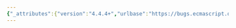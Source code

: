 ```yaml
---
{"_attributes":{"version":"4.4.4+","urlbase":"https://bugs.ecmascript.org/","maintainer":"dherman@mozilla.com"},"bug":{"bug_id":3658,"creation_ts":"2015-01-23 15:27:00 -0800","short_desc":"23.2.1.1 Set: Remove step 8","delta_ts":"2015-02-02 18:39:04 -0800","product":"Draft for 6th Edition","component":"technical issue","version":"Rev 31: January 15, 2015 Draft","rep_platform":"All","op_sys":"All","bug_status":"RESOLVED","resolution":"FIXED","priority":"Normal","bug_severity":"normal","everconfirmed":true,"reporter":{"uid":"andrebargull","name":"André Bargull"},"assigned_to":{"uid":"allen","name":"Allen Wirfs-Brock"},"long_desc":[{"commentid":11674,"comment_count":0,"who":{"uid":"andrebargull","name":"André Bargull"},"bug_when":"2015-01-23 15:27:38 -0800","thetext":"23.2.1.1 Set ( [ iterable ] )\n\nStep 8 can be removed - no longer applies after constructor reform."},{"commentid":11724,"comment_count":1,"who":{"uid":"allen","name":"Allen Wirfs-Brock"},"bug_when":"2015-01-24 21:56:08 -0800","thetext":"fixed in reg32 editor's draft"},{"commentid":12038,"comment_count":2,"who":{"uid":"allen","name":"Allen Wirfs-Brock"},"bug_when":"2015-02-02 18:39:04 -0800","thetext":"fixed in rev32 draft"}]}}
---
```

